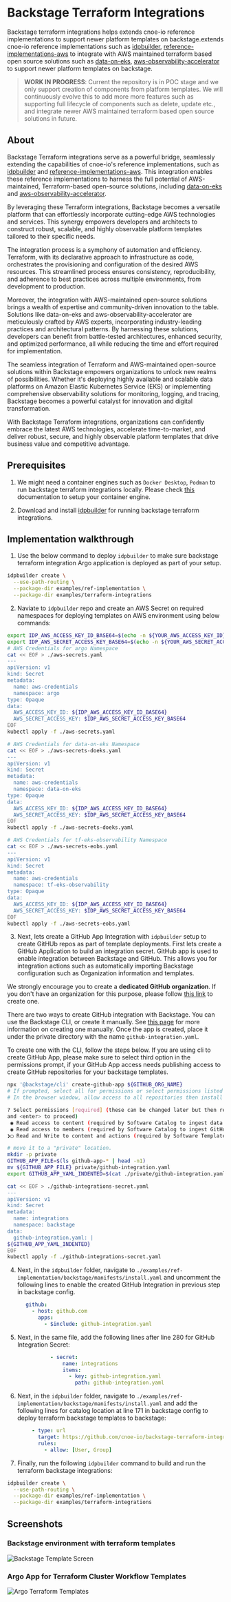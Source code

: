 # Backstage Terraform Integrations

Backstage terraform integrations helps extends cnoe-io reference implementations to support newer platform templates on backstage.extends cnoe-io reference implementations such as [idpbuilder](https://github.com/cnoe-io/idpbuilder), [reference-implementations-aws](https://github.com/cnoe-io/reference-implementation-aws) to integrate with AWS maintained terraform based open source solutions such as [data-on-eks](https://github.com/awslabs/data-on-eks), [aws-observability-accelerator](https://github.com/aws-observability/aws-observability-accelerator) to support newer platform templates on backstage.

> **WORK IN PROGRESS**: Current the repository is in POC stage and we only support creation of components from platform templates. We will continuously evolve this to add more more features such as supporting full lifecycle of components such as delete, update etc., and integrate newer AWS maintained terraform based open source solutions in future.

## About

Backstage Terraform integrations serve as a powerful bridge, seamlessly extending the capabilities of cnoe-io's reference implementations, such as [idpbuilder](https://github.com/cnoe-io/idpbuilder) and [reference-implementations-aws](https://github.com/cnoe-io/reference-implementation-aws). This integration enables these reference implementations to harness the full potential of AWS-maintained, Terraform-based open-source solutions, including [data-on-eks](https://github.com/awslabs/data-on-eks) and [aws-observability-accelerator](https://github.com/aws-observability/aws-observability-accelerator).

By leveraging these Terraform integrations, Backstage becomes a versatile platform that can effortlessly incorporate cutting-edge AWS technologies and services. This synergy empowers developers and architects to construct robust, scalable, and highly observable platform templates tailored to their specific needs.

The integration process is a symphony of automation and efficiency. Terraform, with its declarative approach to infrastructure as code, orchestrates the provisioning and configuration of the desired AWS resources. This streamlined process ensures consistency, reproducibility, and adherence to best practices across multiple environments, from development to production.

Moreover, the integration with AWS-maintained open-source solutions brings a wealth of expertise and community-driven innovation to the table. Solutions like data-on-eks and aws-observability-accelerator are meticulously crafted by AWS experts, incorporating industry-leading practices and architectural patterns. By harnessing these solutions, developers can benefit from battle-tested architectures, enhanced security, and optimized performance, all while reducing the time and effort required for implementation.

The seamless integration of Terraform and AWS-maintained open-source solutions within Backstage empowers organizations to unlock new realms of possibilities. Whether it's deploying highly available and scalable data platforms on Amazon Elastic Kubernetes Service (EKS) or implementing comprehensive observability solutions for monitoring, logging, and tracing, Backstage becomes a powerful catalyst for innovation and digital transformation.

With Backstage Terraform integrations, organizations can confidently embrace the latest AWS technologies, accelerate time-to-market, and deliver robust, secure, and highly observable platform templates that drive business value and competitive advantage.

## Prerequisites

1. We might need a container engines such as `Docker Desktop`, `Podman` to run backstage terraform integrations locally. Please check [this](https://github.com/cnoe-io/idpbuilder?tab=readme-ov-file#prerequisites) documentation to setup your container engine.

2. Download and install [idpbuilder](https://github.com/cnoe-io/idpbuilder?tab=readme-ov-file#download-and-install-the-idpbuilder) for running backstage terraform integrations.

## Implementation walkthrough

1. Use the below command to deploy `idpbuilder` to make sure backstage terraform integration Argo application is deployed as part of your setup.

```bash
idpbuilder create \
  --use-path-routing \
  --package-dir examples/ref-implementation \
  --package-dir examples/terraform-integrations
```

2. Naviate to `idpbuilder` repo and create an AWS Secret on required namespaces for deploying templates on AWS environment using below commands:

```bash
export IDP_AWS_ACCESS_KEY_ID_BASE64=$(echo -n ${YOUR_AWS_ACCESS_KEY_ID} | base64)
export IDP_AWS_SECRET_ACCESS_KEY_BASE64=$(echo -n ${YOUR_AWS_SECRET_ACCESS_KEY} | base64)
# AWS Credentials for argo Namespace
cat << EOF > ./aws-secrets.yaml
---
apiVersion: v1
kind: Secret
metadata:
  name: aws-credentials
  namespace: argo
type: Opaque
data:
  AWS_ACCESS_KEY_ID: ${IDP_AWS_ACCESS_KEY_ID_BASE64}
  AWS_SECRET_ACCESS_KEY: $IDP_AWS_SECRET_ACCESS_KEY_BASE64
EOF
kubectl apply -f ./aws-secrets.yaml

# AWS Credentials for data-on-eks Namespace
cat << EOF > ./aws-secrets-doeks.yaml
---
apiVersion: v1
kind: Secret
metadata:
  name: aws-credentials
  namespace: data-on-eks
type: Opaque
data:
  AWS_ACCESS_KEY_ID: ${IDP_AWS_ACCESS_KEY_ID_BASE64}
  AWS_SECRET_ACCESS_KEY: $IDP_AWS_SECRET_ACCESS_KEY_BASE64
EOF
kubectl apply -f ./aws-secrets-doeks.yaml

# AWS Credentials for tf-eks-observability Namespace
cat << EOF > ./aws-secrets-eobs.yaml
---
apiVersion: v1
kind: Secret
metadata:
  name: aws-credentials
  namespace: tf-eks-observability
type: Opaque
data:
  AWS_ACCESS_KEY_ID: ${IDP_AWS_ACCESS_KEY_ID_BASE64}
  AWS_SECRET_ACCESS_KEY: $IDP_AWS_SECRET_ACCESS_KEY_BASE64
EOF
kubectl apply -f ./aws-secrets-eobs.yaml
```

3. Next, lets create a GitHub App Integration with `idpbuilder` setup to create GitHUb repos as part of template deployments. First lets create a GitHub Application to build an integration secret. GitHub app is used to enable integration between Backstage and GitHub. This allows you for integration actions such as automatically importing Backstage configuration such as Organization information and templates.

We strongly encourage you to create a **dedicated GitHub organization**. If you don't have an organization for this purpose, please follow [this link](https://docs.github.com/en/organizations/collaborating-with-groups-in-organizations/creating-a-new-organization-from-scratch) to create one.

There are two ways to create GitHub integration with Backstage. You can use the Backstage CLI, or create it manually. See [this page](https://backstage.io/docs/integrations/github/github-apps) for more information on creating one manually. Once the app is created, place it under the private directory with the name `github-integration.yaml`. 

To create one with the CLI, follow the steps below. If you are using cli to create GitHub App, please make sure to select third option in the permissions prompt, if your GitHub App access needs publishing access to create GitHub repositories for your backstage templates.

```bash
npx '@backstage/cli' create-github-app ${GITHUB_ORG_NAME}
# If prompted, select all for permissions or select permissions listed in this page https://backstage.io/docs/integrations/github/github-apps#app-permissions
# In the browser window, allow access to all repositories then install the app.

? Select permissions [required] (these can be changed later but then require approvals in all installations) (Press <space> to select, <a> to toggle all, <i> to invert selection,
and <enter> to proceed)
 ◉ Read access to content (required by Software Catalog to ingest data from repositories)
 ◉ Read access to members (required by Software Catalog to ingest GitHub teams)
❯◯ Read and Write to content and actions (required by Software Templates to create new repositories)

# move it to a "private" location. 
mkdir -p private
GITHUB_APP_FILE=$(ls github-app-* | head -n1)
mv ${GITHUB_APP_FILE} private/github-integration.yaml
export GITHUB_APP_YAML_INDENTED=$(cat ./private/github-integration.yaml | base64 | sed 's/^/    /')

cat << EOF > ./github-integrations-secret.yaml
---
apiVersion: v1
kind: Secret
metadata:
  name: integrations
  namespace: backstage
data:
  github-integration.yaml: |
${GITHUB_APP_YAML_INDENTED}
EOF
kubectl apply -f ./github-integrations-secret.yaml
```

4. Next, in the `idpbuilder` folder, navigate to `./examples/ref-implementation/backstage/manifests/install.yaml` and uncomment the following lines to enable the created GitHub Integration in previous step in backstage config.

```yaml
      github:
        - host: github.com
          apps:
            - $include: github-integration.yaml
```

5. Next, in the same file, add the following lines after line 280 for GitHub Integration Secret:

```yaml
              - secret:
                  name: integrations
                  items:
                    - key: github-integration.yaml
                      path: github-integration.yaml
```

6. Next, in the `idpbuilder` folder, navigate to `./examples/ref-implementation/backstage/manifests/install.yaml` and add the following lines for catalog location at line 171 in backstage config to deploy terraform backstage templates to backstage:

```yaml
        - type: url
          target: https://github.com/cnoe-io/backstage-terraform-integrations/blob/main/backstage-templates-for-eks/catalog-info.yaml
          rules:
            - allow: [User, Group]
```

7. Finally, run the following `idpbuilder` command to build and run the terraform backstage integrations:

```bash
idpbuilder create \
  --use-path-routing \
  --package-dir examples/ref-implementation \
  --package-dir examples/terraform-integrations
```

## Screenshots

### Backstage environment with terraform templates

![Backstage Template Screen](./images/backstage-template.png)

### Argo App for Terraform Cluster Workflow Templates

![Argo Terraform Templates](./images/argo-terraform-template.png)
